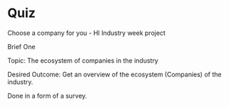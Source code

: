 # Quiz
Choose a company for you - HI Industry week project

Brief One

Topic: The ecosystem of companies in the industry

Desired Outcome: Get an overview of the ecosystem (Companies) of the industry.

Done in a form of a survey.
